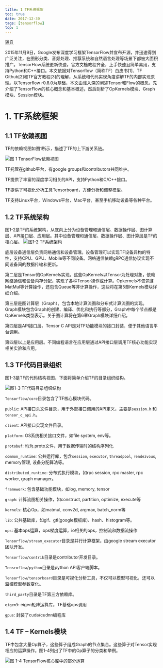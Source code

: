 ```yaml
---
title: 1 TF系统框架
toc: true
date: 2017-12-30
tags: [tensorflow]
top: 1
---
```


[转自](https://zhuanlan.zhihu.com/p/25646408)

2015年11月9日，Google发布深度学习框架TensorFlow并宣布开源，并迅速得到广泛关注，在图形分类、音频处理、推荐系统和自然语言处理等场景下都被大面积推广。TensorFlow系统更新快速，官方文档教程齐全，上手快速且简单易用，支持Python和C++接口。本文依据对Tensorflow（简称TF）白皮书[1]、TF Github[2]和TF官方教程[3]的理解，从系统和代码实现角度讲解TF的内部实现原理。以Tensorflow r0.8.0为基础，本文由浅入深的阐述Tensor和Flow的概念。先介绍了TensorFlow的核心概念和基本概述，然后剖析了OpKernels模块、Graph模块、Session模块。

# 1.  TF系统框架

## 1.1 TF依赖视图

TF的依赖视图如图1所示，描述了TF的上下游关系链。

![图 1 TensorFlow依赖视图](http://or9a8nskt.bkt.clouddn.com/15148850325344.jpg)




TF托管在github平台，有google groups和contributors共同维护。

TF提供了丰富的深度学习相关的API，支持Python和C/C++接口。

TF提供了可视化分析工具Tensorboard，方便分析和调整模型。

TF支持Linux平台，Windows平台，Mac平台，甚至手机移动设备等各种平台。

## 1.2 TF系统架构

图1-2是TF的系统架构，从底向上分为设备管理和通信层、数据操作层、图计算层、API接口层、应用层。其中设备管理和通信层、数据操作层、图计算层是TF的核心层。
![图1-2 TF系统架构](http://or9a8nskt.bkt.clouddn.com/15148851086975.jpg)



底层设备通信层负责网络通信和设备管理。设备管理可以实现TF设备异构的特性，支持CPU、GPU、Mobile等不同设备。网络通信依赖gRPC通信协议实现不同设备间的数据传输和更新。

第二层是Tensor的OpKernels实现。这些OpKernels以Tensor为处理对象，依赖网络通信和设备内存分配，实现了各种Tensor操作或计算。Opkernels不仅包含MatMul等计算操作，还包含Queue等非计算操作，这些将在第5章Kernels模块详细介绍。

第三层是图计算层（Graph），包含本地计算流图和分布式计算流图的实现。Graph模块包含Graph的创建、编译、优化和执行等部分，Graph中每个节点都是OpKernels类型表示。关于图计算将在第6章Graph模块详细介绍。

第四层是API接口层。Tensor C API是对TF功能模块的接口封装，便于其他语言平台调用。

第四层以上是应用层。不同编程语言在应用层通过API接口层调用TF核心功能实现相关实验和应用。

## 1.3 TF代码目录组织

图1-3是TF的代码结构视图，下面将简单介绍TF的目录组织结构。

![图1-3 TF代码目录组织结构](http://or9a8nskt.bkt.clouddn.com/15148898749709.png)

`Tensorflow/core`目录包含了TF核心模块代码。

`public`: API接口头文件目录，用于外部接口调用的API定义，主要是`session.h` 和`tensor_c_api.h`。

`client`: API接口实现文件目录。

`platform`: OS系统相关接口文件，如file system, env等。

`protobuf`: 均为.proto文件，用于数据传输时的结构序列化.

`common_runtime`: 公共运行库，包含`session`, `executor`, `threadpool`, `rendezvous`, memory管理, 设备分配算法等。

`distributed_runtime`: 分布式执行模块，如rpc session, rpc master, rpc worker, graph manager。

`framework`: 包含基础功能模块，如log, memory, tensor

`graph`: 计算流图相关操作，如construct, partition, optimize, execute等

`kernels`: 核心Op，如matmul, conv2d, argmax, batch_norm等

`lib`: 公共基础库，如gif、gtl(google模板库)、hash、histogram等。

`ops`: 基本ops运算，ops梯度运算，io相关的ops，控制流和数据流操作

`Tensorflow/stream_executor`目录是并行计算框架，由google stream executor团队开发。

`Tensorflow/contrib`目录是contributor开发目录。

`Tensroflow/python`目录是python API客户端脚本。

`Tensorflow/tensorboard`目录是可视化分析工具，不仅可以模型可视化，还可以监控模型参数变化。

`third_party`目录是TF第三方依赖库。

`eigen3`: eigen矩阵运算库，TF基础ops调用

`gpus`: 封装了cuda/cudnn编程库




## 1.4 TF – Kernels模块

TF中包含大量Op算子，这些算子组成Graph的节点集合。这些算子对Tensor实现相应的运算操作。图1-4列出了TF中的Op算子的分类和举例。

![图 1-4 TensorFlow核心库中的部分运算
](http://or9a8nskt.bkt.clouddn.com/15148898870393.png)



